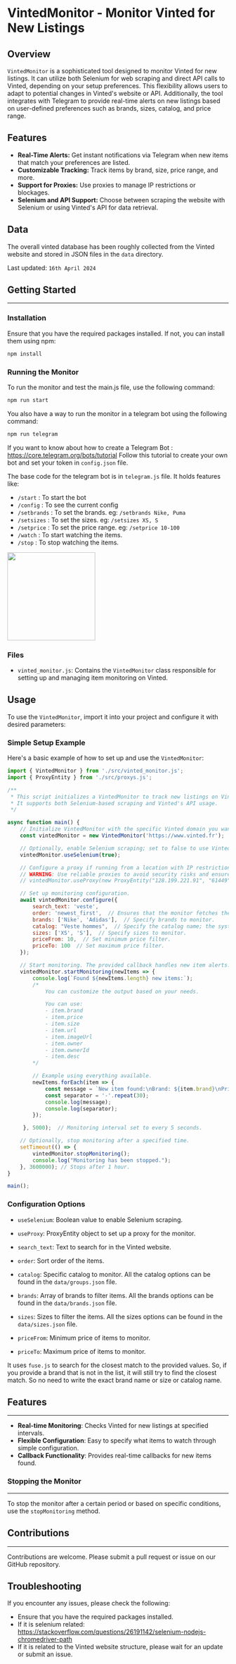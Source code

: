 # VintedMonitor - Monitor Vinted for New Listings

## Overview
`VintedMonitor` is a sophisticated tool designed to monitor Vinted for new listings. It can utilize both Selenium for web scraping and direct API calls to Vinted, depending on your setup preferences. This flexibility allows users to adapt to potential changes in Vinted's website or API. Additionally, the tool integrates with Telegram to provide real-time alerts on new listings based on user-defined preferences such as brands, sizes, catalog, and price range.

## Features
- **Real-Time Alerts:** Get instant notifications via Telegram when new items that match your preferences are listed.
- **Customizable Tracking:** Track items by brand, size, price range, and more.
- **Support for Proxies:** Use proxies to manage IP restrictions or blockages.
- **Selenium and API Support:** Choose between scraping the website with Selenium or using Vinted's API for data retrieval.

## Data

The overall vinted database has been roughly collected from the Vinted website and stored in JSON files in the `data` directory. 

Last updated: `16th April 2024`

## Getting Started
---------------

### Installation

Ensure that you have the required packages installed. If not, you can install them using npm:

```bash
npm install
```

### Running the Monitor

To run the monitor and test the main.js file, use the following command:

```bash
npm run start
```

You also have a way to run the monitor in a telegram bot using the following command:

```bash
npm run telegram
```

If you want to know about how to create a Telegram Bot : https://core.telegram.org/bots/tutorial
Follow this tutorial to create your own bot and set your token in `config.json` file.

The base code for the telegram bot is in `telegram.js` file. It holds features like:
*   `/start` : To start the bot
*   `/config` : To see the current config
*   `/setbrands` : To set the brands. eg: `/setbrands Nike, Puma`
*   `/setsizes` : To set the sizes. eg: `/setsizes XS, S`
*   `/setprice` : To set the price range. eg: `/setprice 10-100`
*   `/watch` : To start watching the items.
*   `/stop` : To stop watching the items.

<p float="left">
    <img src="img/telegram.jpeg" width="200" />
</p>

### Files

- `vinted_monitor.js`: Contains the `VintedMonitor` class responsible for setting up and managing item monitoring on Vinted.

Usage
-----

To use the `VintedMonitor`, import it into your project and configure it with desired parameters:

### Simple Setup Example

Here's a basic example of how to set up and use the `VintedMonitor`:

```javascript
import { VintedMonitor } from './src/vinted_monitor.js';
import { ProxyEntity } from './src/proxys.js';

/**
 * This script initializes a VintedMonitor to track new listings on Vinted.
 * It supports both Selenium-based scraping and Vinted's API usage.
 */

async function main() {
    // Initialize VintedMonitor with the specific Vinted domain you want to track.
    const vintedMonitor = new VintedMonitor('https://www.vinted.fr');

    // Optionally, enable Selenium scraping; set to false to use Vinted's API.
    vintedMonitor.useSelenium(true);

    // Configure a proxy if running from a location with IP restrictions.
    // WARNING: Use reliable proxies to avoid security risks and ensure data integrity.
    // vintedMonitor.useProxy(new ProxyEntity("128.199.221.91", "61449", "http"));

    // Set up monitoring configuration.
    await vintedMonitor.configure({
        search_text: 'veste',
        order: 'newest_first',  // Ensures that the monitor fetches the newest items available.
        brands: ['Nike', 'Adidas'],  // Specify brands to monitor.
        catalog: "Veste hommes",  // Specify the catalog name; the system will find the closest match.
        sizes: ['XS', 'S'],  // Specify sizes to monitor.
        priceFrom: 10,  // Set minimum price filter.
        priceTo: 100  // Set maximum price filter.
    });

    // Start monitoring. The provided callback handles new item alerts.
    vintedMonitor.startMonitoring(newItems => {
        console.log(`Found ${newItems.length} new items:`);
        /*
            You can customize the output based on your needs.

            You can use:
            - item.brand
            - item.price
            - item.size
            - item.url
            - item.imageUrl
            - item.owner
            - item.ownerId
            - item.desc
        */

        // Example using everything available.
        newItems.forEach(item => {
            const message = `New item found:\nBrand: ${item.brand}\nPrice: ${item.price}\nSize: ${item.size}\nURL: ${item.url}\nImage: ${item.imageUrl}\nOwner: ${item.owner}\nOwner ID: ${item.ownerId}\nDescription: ${item.desc}`;
            const separator = '-'.repeat(30);
            console.log(message);
            console.log(separator);
        });

     }, 5000);  // Monitoring interval set to every 5 seconds.

    // Optionally, stop monitoring after a specified time.
    setTimeout(() => {
        vintedMonitor.stopMonitoring();
        console.log("Monitoring has been stopped.");
    }, 3600000); // Stops after 1 hour.
}

main();
```

### Configuration Options

*   `useSelenium`: Boolean value to enable Selenium scraping.
*   `useProxy`: ProxyEntity object to set up a proxy for the monitor.

*   `search_text`: Text to search for in the Vinted website.
*   `order`: Sort order of the items.
*   `catalog`: Specific catalog to monitor.
All the catalog options can be found in the `data/groups.json` file.
*   `brands`: Array of brands to filter items.
All the brands options can be found in the `data/brands.json` file.
*   `sizes`: Sizes to filter the items.
All the sizes options can be found in the `data/sizes.json` file.
*   `priceFrom`: Minimum price of items to monitor.
*   `priceTo`: Maximum price of items to monitor.

It uses `fuse.js` to search for the closest match to the provided values. So, if you provide a brand that is not in the list, it will still try to find the closest match. So no need to write the exact brand name or size or catalog name.

## Features
--------

*   **Real-time Monitoring**: Checks Vinted for new listings at specified intervals.
*   **Flexible Configuration**: Easy to specify what items to watch through simple configuration.
*   **Callback Functionality**: Provides real-time callbacks for new items found.

### Stopping the Monitor
--------------------

To stop the monitor after a certain period or based on specific conditions, use the `stopMonitoring` method.

## Contributions
-------------

Contributions are welcome. Please submit a pull request or issue on our GitHub repository.

## Troubleshooting

If you encounter any issues, please check the following:
*   Ensure that you have the required packages installed.
*   If it is selenium related: https://stackoverflow.com/questions/26191142/selenium-nodejs-chromedriver-path
*   If it is related to the Vinted website structure, please wait for an update or submit an issue.